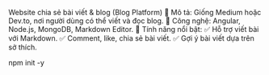 Website chia sẻ bài viết & blog (Blog Platform)
🔹 Mô tả: Giống Medium hoặc Dev.to, nơi người dùng có thể viết và đọc blog.
🔹 Công nghệ: Angular, Node.js, MongoDB, Markdown Editor.
🔹 Tính năng nổi bật:
✅ Hỗ trợ viết bài với Markdown.
✅ Comment, like, chia sẻ bài viết.
✅ Gợi ý bài viết dựa trên sở thích.

npm init -y
